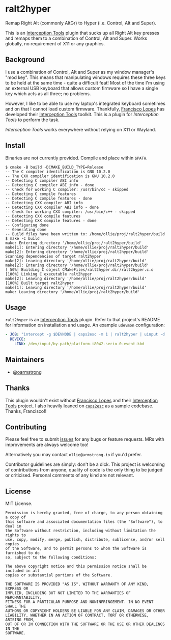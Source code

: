 # ralt2hyper

Remap Right Alt (commonly AltGr) to Hyper (i.e. Control, Alt and Super).

This is an [Interception Tools](https://gitlab.com/interception/linux/tools)
plugin that sucks up all Right Alt key presses and remaps them to a combination
of Control, Alt and Super. Works globally, no requirement of X11 or any
graphics.

## Background

I use a combination of Control, Alt and Super as my window manager's "mod key".
This means that manipulating windows requires these three keys to be held at the
same time - quite a difficult feat! Most of the time I'm using an external USB
keyboard that allows custom firmware so I have a single key which acts as all
three; no problems.

However, I like to be able to use my laptop's integrated keyboard sometimes and
on that I cannot load custom firmware. Thankfully, [Francisco Lopes](https://gitlab.com/oblitum)
has developed their [Interception Tools](https://gitlab.com/interception/linux/tools)
toolkit. This is a plugin for _Interception Tools_ to perform the task.

_Interception Tools_ works everywhere without relying on X11 or Wayland.

## Install

Binaries are not currently provided. Compile and place within `$PATH`.

``` shell
$ cmake -B build -DCMAKE_BUILD_TYPE=Release
-- The C compiler identification is GNU 10.2.0
-- The CXX compiler identification is GNU 10.2.0
-- Detecting C compiler ABI info
-- Detecting C compiler ABI info - done
-- Check for working C compiler: /usr/bin/cc - skipped
-- Detecting C compile features
-- Detecting C compile features - done
-- Detecting CXX compiler ABI info
-- Detecting CXX compiler ABI info - done
-- Check for working CXX compiler: /usr/bin/c++ - skipped
-- Detecting CXX compile features
-- Detecting CXX compile features - done
-- Configuring done
-- Generating done
-- Build files have been written to: /home/ollie/proj/ralt2hyper/build
$ make -C build
make: Entering directory '/home/ollie/proj/ralt2hyper/build'
make[1]: Entering directory '/home/ollie/proj/ralt2hyper/build'
make[2]: Entering directory '/home/ollie/proj/ralt2hyper/build'
Scanning dependencies of target ralt2hyper
make[2]: Leaving directory '/home/ollie/proj/ralt2hyper/build'
make[2]: Entering directory '/home/ollie/proj/ralt2hyper/build'
[ 50%] Building C object CMakeFiles/ralt2hyper.dir/ralt2hyper.c.o
[100%] Linking C executable ralt2hyper
make[2]: Leaving directory '/home/ollie/proj/ralt2hyper/build'
[100%] Built target ralt2hyper
make[1]: Leaving directory '/home/ollie/proj/ralt2hyper/build'
make: Leaving directory '/home/ollie/proj/ralt2hyper/build'
```

## Usage

`ralt2hyper` is an [Interception Tools](https://gitlab.com/interception/linux/tools)
plugin. Refer to that project's README for information on installation and
usage. An example `udevmon` configuration:

``` yaml
- JOB: "intercept -g $DEVNODE | caps2esc -m 1 | ralt2hyper | uinput -d $DEVNODE"
  DEVICE:
    LINK: /dev/input/by-path/platform-i8042-serio-0-event-kbd
```

## Maintainers

- [@oarmstrong](https://gitlab.com/oarmstrong)

## Thanks

This plugin wouldn't exist without [Francisco Lopes](https://gitlab.com/oblitum)
and their [Interception Tools](https://gitlab.com/interception/linux/tools)
project. I also heavily leaned on
[`caps2esc`](https://gitlab.com/interception/linux/plugins/caps2esc) as a sample
codebase. Thanks, Francisco!!

## Contributing

Please feel free to submit
[issues](https://gitlab.com/oarmstrong/ralt2hyper/-/issues/new) for any bugs or
feature requests. MRs with improvements are always welcome too!

Alternatively you may contact `ollie@armstrong.io` if you'd prefer.

Contributor guidelines are simply: don't be a dick. This project is welcoming
of contributions from anyone, quality of code is the only thing to be judged or
criticised. Personal comments of any kind are not relevant.

## License

MIT License.

```
Permission is hereby granted, free of charge, to any person obtaining a copy of
this software and associated documentation files (the "Software"), to deal in
the Software without restriction, including without limitation the rights to
use, copy, modify, merge, publish, distribute, sublicense, and/or sell copies
of the Software, and to permit persons to whom the Software is furnished to do
so, subject to the following conditions:

The above copyright notice and this permission notice shall be included in all
copies or substantial portions of the Software.

THE SOFTWARE IS PROVIDED "AS IS", WITHOUT WARRANTY OF ANY KIND, EXPRESS OR
IMPLIED, INCLUDING BUT NOT LIMITED TO THE WARRANTIES OF MERCHANTABILITY,
FITNESS FOR A PARTICULAR PURPOSE AND NONINFRINGEMENT. IN NO EVENT SHALL THE
AUTHORS OR COPYRIGHT HOLDERS BE LIABLE FOR ANY CLAIM, DAMAGES OR OTHER
LIABILITY, WHETHER IN AN ACTION OF CONTRACT, TORT OR OTHERWISE, ARISING FROM,
OUT OF OR IN CONNECTION WITH THE SOFTWARE OR THE USE OR OTHER DEALINGS IN THE
SOFTWARE.
```
